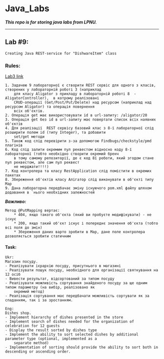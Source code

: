 # Java_Labs
***This repo is for storing java labs from LPNU.***
- - - -

## Lab #9: ##
    Creating Java REST-service for "DishwareItem" class

### Rules:
[Lab3 link](https://github.com/dchelyuk/Python_Labs/blob/master/Lab3)

    1. Задачею 9 лабораторної є створити REST сервіс для одного з класів, створених у лабораторній роботі 3 (наприклад
        для класу Aligator з прикладу в лабораторній роботі 8  - AligatorController),  в котрому реалізовані
        CRUD-операції (Get/Post/Put/Delete) над ресурсом (наприклад над ресурсом Aligator) та операція повернення
        всіх об'єктів. 
    2. Операція get має використовувати id в url-запиту: /aligator/20
    3. Операція get без id в url-запиту має повертати список всіх наявних об'єктів
    4. Для реалізації  REST сервісу базовий клас з 8-ї лабораторної слід розширити полем id (типу Integer), та добавити
        set/get методи
    5. Також код слід перевірити з-за допомогою Findbugs/checkstyle/pmd плагінів
    6. Код слід залити окремим пул реквестом відносно коду 8-ї лабораторної (тобто необхідно створити окремий бренч
        в тому самому репозиторії, де є код 8ї роботи, який згодом стане пул реквестом, але сам пул реквест
        не мерджати!!!!)
    7. Код контролера та класу RestApplication слід помістити в окремих пакетах
    8. Збереження об'єктів класу Алігатор слід виконувати в об'єкті типу  Map
    9. Дана лабораторна передбачає зміну існуючого pom.xml файлу шляхом додавання в `нього необхідних залежностей

**_Важливо:_**

    Метод @PutMapping вертає:
        * 404, якщо такого об'єкта (який ви пробуєте модифікувати) - не існує
        * 200, якщо такий об'єкт існує і попереднє значення об'єкта (тобто всі поля до змін)
        * Збереження даних варто зробити в Map, дане поле контролера дозволяється зробити статичним


#### Task:
    Ukr:
    Магазин посуду.
    - Реалізувати ієрархію посуду, присутнього в магазині
    - Реалізувати пошук посуду, необхідного для організації святкування на 12 осіб
    - Вивести результат, відсортований за типом посуду
    - Реалізувати можливість сортування знайденого посуду за ще одним типом параметру (на вибір, реалізовано як
        окремий метод)
    - Реалізація сортування має передбачати можливість сортувати як за спаданням, так і за зростанням.

    Eng:
    Dishes shop.
    - Implement hierarchy of dishes presented in the store
    - Implement search of dishes needed for the organization of celebration for 12 guests
    - Display the result sorted by dishes type
    - Implement the ability to sort selected dishes by additional parameter type (optional, implemented as a
        separate method)
    - Implementation of sorting should provide the ability to sort both in descending or ascending order.
